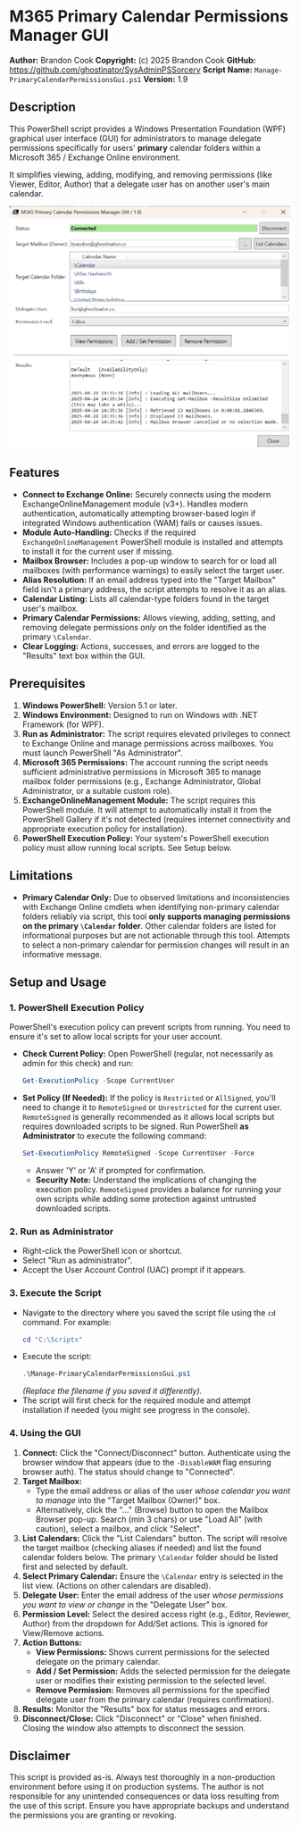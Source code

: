 # M365 Primary Calendar Permissions Manager GUI

**Author:** Brandon Cook 
**Copyright:** (c) 2025 Brandon Cook
**GitHub:** https://github.com/ghostinator/SysAdminPSSorcery
**Script Name:** `Manage-PrimaryCalendarPermissionsGui.ps1` 
**Version:** 1.9

## Description

This PowerShell script provides a Windows Presentation Foundation (WPF) graphical user interface (GUI) for administrators to manage delegate permissions specifically for users' **primary** calendar folders within a Microsoft 365 / Exchange Online environment.

It simplifies viewing, adding, modifying, and removing permissions (like Viewer, Editor, Author) that a delegate user has on another user's main calendar.

![alt text](<CleanShot 2025-04-24 at 14.35.54.png>)

## Features

* **Connect to Exchange Online:** Securely connects using the modern ExchangeOnlineManagement module (v3+). Handles modern authentication, automatically attempting browser-based login if integrated Windows authentication (WAM) fails or causes issues.
* **Module Auto-Handling:** Checks if the required `ExchangeOnlineManagement` PowerShell module is installed and attempts to install it for the current user if missing.
* **Mailbox Browser:** Includes a pop-up window to search for or load all mailboxes (with performance warnings) to easily select the target user.
* **Alias Resolution:** If an email address typed into the "Target Mailbox" field isn't a primary address, the script attempts to resolve it as an alias.
* **Calendar Listing:** Lists all calendar-type folders found in the target user's mailbox.
* **Primary Calendar Permissions:** Allows viewing, adding, setting, and removing delegate permissions *only* on the folder identified as the primary `\Calendar`.
* **Clear Logging:** Actions, successes, and errors are logged to the "Results" text box within the GUI.

## Prerequisites

1.  **Windows PowerShell:** Version 5.1 or later.
2.  **Windows Environment:** Designed to run on Windows with .NET Framework (for WPF).
3.  **Run as Administrator:** The script requires elevated privileges to connect to Exchange Online and manage permissions across mailboxes. You must launch PowerShell "As Administrator".
4.  **Microsoft 365 Permissions:** The account running the script needs sufficient administrative permissions in Microsoft 365 to manage mailbox folder permissions (e.g., Exchange Administrator, Global Administrator, or a suitable custom role).
5.  **ExchangeOnlineManagement Module:** The script requires this PowerShell module. It will attempt to automatically install it from the PowerShell Gallery if it's not detected (requires internet connectivity and appropriate execution policy for installation).
6.  **PowerShell Execution Policy:** Your system's PowerShell execution policy must allow running local scripts. See Setup below.

## Limitations

* **Primary Calendar Only:** Due to observed limitations and inconsistencies with Exchange Online cmdlets when identifying non-primary calendar folders reliably via script, this tool **only supports managing permissions on the primary `\Calendar` folder**. Other calendar folders are listed for informational purposes but are not actionable through this tool. Attempts to select a non-primary calendar for permission changes will result in an informative message.

## Setup and Usage

### 1. PowerShell Execution Policy

PowerShell's execution policy can prevent scripts from running. You need to ensure it's set to allow local scripts for your user account.

* **Check Current Policy:** Open PowerShell (regular, not necessarily as admin for this check) and run:
    ```powershell
    Get-ExecutionPolicy -Scope CurrentUser
    ```
* **Set Policy (If Needed):** If the policy is `Restricted` or `AllSigned`, you'll need to change it to `RemoteSigned` or `Unrestricted` for the current user. `RemoteSigned` is generally recommended as it allows local scripts but requires downloaded scripts to be signed. Run PowerShell **as Administrator** to execute the following command:
    ```powershell
    Set-ExecutionPolicy RemoteSigned -Scope CurrentUser -Force
    ```
    * Answer 'Y' or 'A' if prompted for confirmation.
    * **Security Note:** Understand the implications of changing the execution policy. `RemoteSigned` provides a balance for running your own scripts while adding some protection against untrusted downloaded scripts.

### 2. Run as Administrator

* Right-click the PowerShell icon or shortcut.
* Select "Run as administrator".
* Accept the User Account Control (UAC) prompt if it appears.

### 3. Execute the Script

* Navigate to the directory where you saved the script file using the `cd` command. For example:
    ```powershell
    cd "C:\Scripts"
    ```
* Execute the script:
    ```powershell
    .\Manage-PrimaryCalendarPermissionsGui.ps1
    ```
    *(Replace the filename if you saved it differently).*
* The script will first check for the required module and attempt installation if needed (you might see progress in the console).

### 4. Using the GUI

1.  **Connect:** Click the "Connect/Disconnect" button. Authenticate using the browser window that appears (due to the `-DisableWAM` flag ensuring browser auth). The status should change to "Connected".
2.  **Target Mailbox:**
    * Type the email address or alias of the user *whose calendar you want to manage* into the "Target Mailbox (Owner)" box.
    * Alternatively, click the "..." (Browse) button to open the Mailbox Browser pop-up. Search (min 3 chars) or use "Load All" (with caution), select a mailbox, and click "Select".
3.  **List Calendars:** Click the "List Calendars" button. The script will resolve the target mailbox (checking aliases if needed) and list the found calendar folders below. The primary `\Calendar` folder should be listed first and selected by default.
4.  **Select Primary Calendar:** Ensure the `\Calendar` entry is selected in the list view. (Actions on other calendars are disabled).
5.  **Delegate User:** Enter the email address of the user *whose permissions you want to view or change* in the "Delegate User" box.
6.  **Permission Level:** Select the desired access right (e.g., Editor, Reviewer, Author) from the dropdown for Add/Set actions. This is ignored for View/Remove actions.
7.  **Action Buttons:**
    * **View Permissions:** Shows current permissions for the selected delegate on the primary calendar.
    * **Add / Set Permission:** Adds the selected permission for the delegate user or modifies their existing permission to the selected level.
    * **Remove Permission:** Removes all permissions for the specified delegate user from the primary calendar (requires confirmation).
8.  **Results:** Monitor the "Results" box for status messages and errors.
9.  **Disconnect/Close:** Click "Disconnect" or "Close" when finished. Closing the window also attempts to disconnect the session.

## Disclaimer

This script is provided as-is. Always test thoroughly in a non-production environment before using it on production systems. The author is not responsible for any unintended consequences or data loss resulting from the use of this script. Ensure you have appropriate backups and understand the permissions you are granting or revoking.